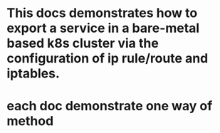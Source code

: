 # This docs demonstrates how to export a service in a bare-metal based k8s cluster via the configuration of ip rule/route and iptables.
# each doc demonstrate one way of method
